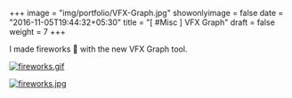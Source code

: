 +++
image = "img/portfolio/VFX-Graph.jpg"
showonlyimage = false
date = "2016-11-05T19:44:32+05:30"
title = "[ #Misc ] VFX Graph"
draft = false
weight = 7
+++

I made fireworks 🎇 with the new VFX Graph tool.
<!--more-->

[![fireworks.gif][1]][1]

[![fireworks.jpg][2]][2]

[1]: /img/portfolio/VFX-Graph-1.gif
[2]: /img/portfolio/VFX-Graph-2.jpg
